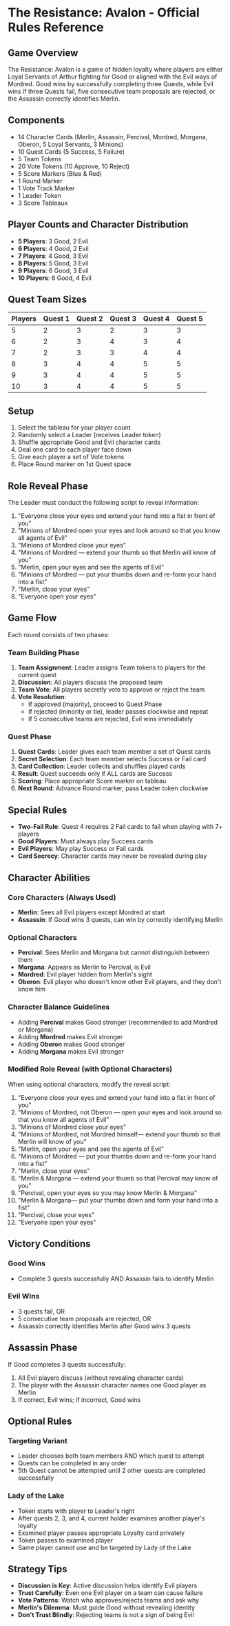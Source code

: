 # The Resistance: Avalon - Official Rules Reference

## Game Overview
The Resistance: Avalon is a game of hidden loyalty where players are either Loyal Servants of Arthur fighting for Good or aligned with the Evil ways of Mordred. Good wins by successfully completing three Quests, while Evil wins if three Quests fail, five consecutive team proposals are rejected, or the Assassin correctly identifies Merlin.

## Components
- 14 Character Cards (Merlin, Assassin, Percival, Mordred, Morgana, Oberon, 5 Loyal Servants, 3 Minions)
- 10 Quest Cards (5 Success, 5 Failure)
- 5 Team Tokens
- 20 Vote Tokens (10 Approve, 10 Reject)
- 5 Score Markers (Blue & Red)
- 1 Round Marker
- 1 Vote Track Marker
- 1 Leader Token
- 3 Score Tableaux

## Player Counts and Character Distribution
- **5 Players**: 3 Good, 2 Evil
- **6 Players**: 4 Good, 2 Evil  
- **7 Players**: 4 Good, 3 Evil
- **8 Players**: 5 Good, 3 Evil
- **9 Players**: 6 Good, 3 Evil
- **10 Players**: 6 Good, 4 Evil

## Quest Team Sizes
| Players | Quest 1 | Quest 2 | Quest 3 | Quest 4 | Quest 5 |
|---------|---------|---------|---------|---------|---------|
| 5       | 2       | 3       | 2       | 3       | 3       |
| 6       | 2       | 3       | 4       | 3       | 4       |
| 7       | 2       | 3       | 3       | 4       | 4       |
| 8       | 3       | 4       | 4       | 5       | 5       |
| 9       | 3       | 4       | 4       | 5       | 5       |
| 10      | 3       | 4       | 4       | 5       | 5       |

## Setup
1. Select the tableau for your player count
2. Randomly select a Leader (receives Leader token)
3. Shuffle appropriate Good and Evil character cards
4. Deal one card to each player face down
5. Give each player a set of Vote tokens
6. Place Round marker on 1st Quest space

## Role Reveal Phase
The Leader must conduct the following script to reveal information:

1. "Everyone close your eyes and extend your hand into a fist in front of you"
2. "Minions of Mordred open your eyes and look around so that you know all agents of Evil"
3. "Minions of Mordred close your eyes"
4. "Minions of Mordred — extend your thumb so that Merlin will know of you"
5. "Merlin, open your eyes and see the agents of Evil"
6. "Minions of Mordred — put your thumbs down and re-form your hand into a fist"
7. "Merlin, close your eyes"
8. "Everyone open your eyes"

## Game Flow
Each round consists of two phases:

### Team Building Phase
1. **Team Assignment**: Leader assigns Team tokens to players for the current quest
2. **Discussion**: All players discuss the proposed team
3. **Team Vote**: All players secretly vote to approve or reject the team
4. **Vote Resolution**: 
   - If approved (majority), proceed to Quest Phase
   - If rejected (minority or tie), leader passes clockwise and repeat
   - If 5 consecutive teams are rejected, Evil wins immediately

### Quest Phase
1. **Quest Cards**: Leader gives each team member a set of Quest cards
2. **Secret Selection**: Each team member selects Success or Fail card
3. **Card Collection**: Leader collects and shuffles played cards
4. **Result**: Quest succeeds only if ALL cards are Success
5. **Scoring**: Place appropriate Score marker on tableau
6. **Next Round**: Advance Round marker, pass Leader token clockwise

## Special Rules
- **Two-Fail Rule**: Quest 4 requires 2 Fail cards to fail when playing with 7+ players
- **Good Players**: Must always play Success cards
- **Evil Players**: May play Success or Fail cards
- **Card Secrecy**: Character cards may never be revealed during play

## Character Abilities

### Core Characters (Always Used)
- **Merlin**: Sees all Evil players except Mordred at start
- **Assassin**: If Good wins 3 quests, can win by correctly identifying Merlin

### Optional Characters
- **Percival**: Sees Merlin and Morgana but cannot distinguish between them
- **Morgana**: Appears as Merlin to Percival, is Evil
- **Mordred**: Evil player hidden from Merlin's sight
- **Oberon**: Evil player who doesn't know other Evil players, and they don't know him

### Character Balance Guidelines
- Adding **Percival** makes Good stronger (recommended to add Mordred or Morgana)
- Adding **Mordred** makes Evil stronger
- Adding **Oberon** makes Good stronger
- Adding **Morgana** makes Evil stronger

### Modified Role Reveal (with Optional Characters)
When using optional characters, modify the reveal script:

1. "Everyone close your eyes and extend your hand into a fist in front of you"
2. "Minions of Mordred, not Oberon — open your eyes and look around so that you know all agents of Evil"
3. "Minions of Mordred close your eyes"
4. "Minions of Mordred, not Mordred himself— extend your thumb so that Merlin will know of you"
5. "Merlin, open your eyes and see the agents of Evil"
6. "Minions of Mordred — put your thumbs down and re-form your hand into a fist"
7. "Merlin, close your eyes"
8. "Merlin & Morgana — extend your thumb so that Percival may know of you"
9. "Percival, open your eyes so you may know Merlin & Morgana"
10. "Merlin & Morgana— put your thumbs down and form your hand into a fist"
11. "Percival, close your eyes"
12. "Everyone open your eyes"

## Victory Conditions

### Good Wins
- Complete 3 quests successfully AND Assassin fails to identify Merlin

### Evil Wins
- 3 quests fail, OR
- 5 consecutive team proposals are rejected, OR
- Assassin correctly identifies Merlin after Good wins 3 quests

## Assassin Phase
If Good completes 3 quests successfully:
1. All Evil players discuss (without revealing character cards)
2. The player with the Assassin character names one Good player as Merlin
3. If correct, Evil wins; if incorrect, Good wins

## Optional Rules

### Targeting Variant
- Leader chooses both team members AND which quest to attempt
- Quests can be completed in any order
- 5th Quest cannot be attempted until 2 other quests are completed successfully

### Lady of the Lake
- Token starts with player to Leader's right
- After quests 2, 3, and 4, current holder examines another player's loyalty
- Examined player passes appropriate Loyalty card privately
- Token passes to examined player
- Same player cannot use and be targeted by Lady of the Lake

## Strategy Tips
- **Discussion is Key**: Active discussion helps identify Evil players
- **Trust Carefully**: Even one Evil player on a team can cause failure
- **Vote Patterns**: Watch who approves/rejects teams and ask why
- **Merlin's Dilemma**: Must guide Good without revealing identity
- **Don't Trust Blindly**: Rejecting teams is not a sign of being Evil
